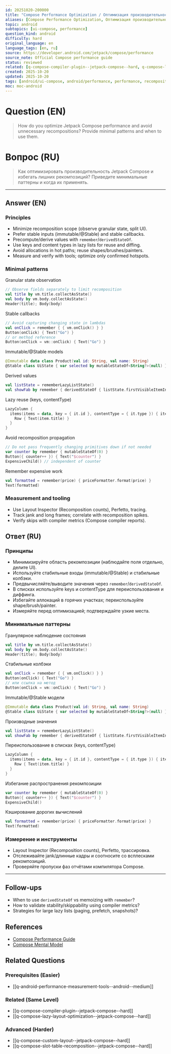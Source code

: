 ```yaml
---
id: 20251020-200000
title: "Compose Performance Optimization / Оптимизация производительности Compose"
aliases: [Compose Performance Optimization, Оптимизация производительности Compose]
topic: android
subtopics: [ui-compose, performance]
question_kind: android
difficulty: hard
original_language: en
language_tags: [en, ru]
source: https://developer.android.com/jetpack/compose/performance
source_note: Official Compose performance guide
status: reviewed
related: [q-compose-compiler-plugin--jetpack-compose--hard, q-compose-lazy-layout-optimization--jetpack-compose--hard, q-android-performance-measurement-tools--android--medium]
created: 2025-10-20
updated: 2025-10-20
tags: [android/ui-compose, android/performance, performance, recomposition, stability, difficulty/hard]
moc: moc-android
---
```


# Question (EN)
> How do you optimize Jetpack Compose performance and avoid unnecessary recompositions? Provide minimal patterns and when to use them.

# Вопрос (RU)
> Как оптимизировать производительность Jetpack Compose и избегать лишних рекомпозиций? Приведите минимальные паттерны и когда их применять.

---

## Answer (EN)

### Principles

- Minimize recomposition scope (observe granular state, split UI).
- Prefer stable inputs (immutable/@Stable) and stable callbacks.
- Precompute/derive values with `remember`/`derivedStateOf`.
- Use keys and content types in lazy lists for reuse and diffing.
- Avoid allocations in hot paths; reuse shapes/brushes/painters.
- Measure and verify with tools; optimize only confirmed hotspots.

### Minimal patterns

Granular state observation

```kotlin
// Observe fields separately to limit recomposition
val title by vm.title.collectAsState()
val body by vm.body.collectAsState()
Header(title); Body(body)
```

Stable callbacks

```kotlin
// Avoid capturing changing state in lambdas
val onClick = remember { { vm.onClick() } }
Button(onClick) { Text("Go") }
// or method reference
Button(onClick = vm::onClick) { Text("Go") }
```

Immutable/@Stable models

```kotlin
@Immutable data class Product(val id: String, val name: String)
@Stable class UiState { var selected by mutableStateOf<String?>(null) }
```

Derived values

```kotlin
val listState = rememberLazyListState()
val showFab by remember { derivedStateOf { listState.firstVisibleItemIndex > 0 } }
```

Lazy reuse (keys, contentType)

```kotlin
LazyColumn {
  items(items = data, key = { it.id }, contentType = { it.type }) { item ->
    Row { Text(item.title) }
  }
}
```

Avoid recomposition propagation

```kotlin
// Do not pass frequently changing primitives down if not needed
var counter by remember { mutableStateOf(0) }
Button({ counter++ }) { Text("$counter") }
ExpensiveChild() // independent of counter
```

Remember expensive work

```kotlin
val formatted = remember(price) { priceFormatter.format(price) }
Text(formatted)
```

### Measurement and tooling

- Use Layout Inspector (Recomposition counts), Perfetto, tracing.
- Track jank and long frames; correlate with recomposition spikes.
- Verify skips with compiler metrics (Compose compiler reports).

## Ответ (RU)

### Принципы

- Минимизируйте область рекомпозиции (наблюдайте поля отдельно, делите UI).
- Используйте стабильные входы (immutable/@Stable) и стабильные колбэки.
- Предвычисляйте/выводите значения через `remember`/`derivedStateOf`.
- В списках используйте keys и contentType для переиспользования и диффинга.
- Избегайте аллокаций в горячих участках; переиспользуйте shape/brush/painter.
- Измеряйте перед оптимизацией; подтверждайте узкие места.

### Минимальные паттерны

Гранулярное наблюдение состояния

```kotlin
val title by vm.title.collectAsState()
val body by vm.body.collectAsState()
Header(title); Body(body)
```

Стабильные колбэки

```kotlin
val onClick = remember { { vm.onClick() } }
Button(onClick) { Text("Go") }
// или ссылка на метод
Button(onClick = vm::onClick) { Text("Go") }
```

Immutable/@Stable модели

```kotlin
@Immutable data class Product(val id: String, val name: String)
@Stable class UiState { var selected by mutableStateOf<String?>(null) }
```

Производные значения

```kotlin
val listState = rememberLazyListState()
val showFab by remember { derivedStateOf { listState.firstVisibleItemIndex > 0 } }
```

Переиспользование в списках (keys, contentType)

```kotlin
LazyColumn {
  items(items = data, key = { it.id }, contentType = { it.type }) { item ->
    Row { Text(item.title) }
  }
}
```

Избегание распространения рекомпозиции

```kotlin
var counter by remember { mutableStateOf(0) }
Button({ counter++ }) { Text("$counter") }
ExpensiveChild()
```

Кэширование дорогих вычислений

```kotlin
val formatted = remember(price) { priceFormatter.format(price) }
Text(formatted)
```

### Измерение и инструменты

- Layout Inspector (Recomposition counts), Perfetto, трассировка.
- Отслеживайте jank/длинные кадры и соотносите со всплесками рекомпозиций.
- Проверяйте пропуски фаз отчётами компилятора Compose.

---

## Follow-ups

- When to use `derivedStateOf` vs memoizing with `remember`?
- How to validate stability/skippability using compiler metrics?
- Strategies for large lazy lists (paging, prefetch, snapshots)?

## References

- [Compose Performance Guide](https://developer.android.com/jetpack/compose/performance)
- [Compose Mental Model](https://developer.android.com/develop/ui/compose/mental-model)

## Related Questions

### Prerequisites (Easier)

- [[q-android-performance-measurement-tools--android--medium]]

### Related (Same Level)

- [[q-compose-compiler-plugin--jetpack-compose--hard]]
- [[q-compose-lazy-layout-optimization--jetpack-compose--hard]]

### Advanced (Harder)

- [[q-compose-custom-layout--jetpack-compose--hard]]
- [[q-compose-slot-table-recomposition--jetpack-compose--hard]]
